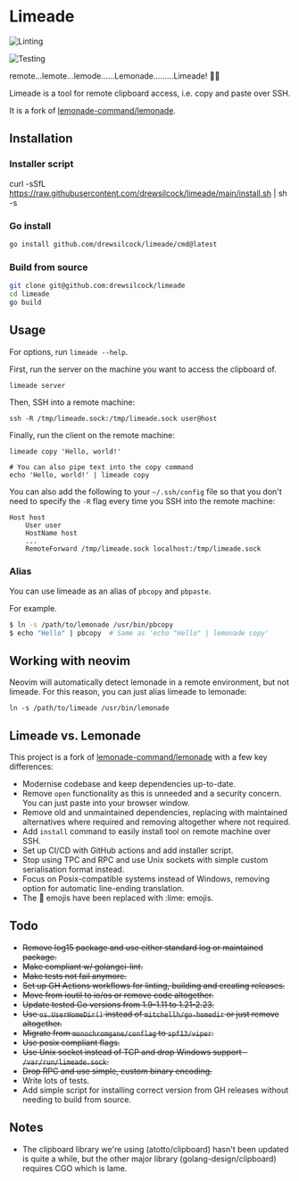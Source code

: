 # Limeade

![Linting](https://github.com/github/docs/actions/workflows/lint.yml/badge.svg)

![Testing](https://github.com/github/docs/actions/workflows/test.yml/badge.svg)

remote...lemote...lemode......Lemonade.........Limeade! 🍋‍🟩

Limeade is a tool for remote clipboard access, i.e. copy and paste over SSH.

It is a fork of [lemonade-command/lemonade](https://github.com/lemonade-command/lemonade).

## Installation

### Installer script

curl -sSfL https://raw.githubusercontent.com/drewsilcock/limeade/main/install.sh | sh -s

### Go install

```sh
go install github.com/drewsilcock/limeade/cmd@latest
```

### Build from source

```sh
git clone git@github.com:drewsilcock/limeade
cd limeade
go build
```

## Usage

For options, run `limeade --help`.

First, run the server on the machine you want to access the clipboard of.

```sh
limeade server
````

Then, SSH into a remote machine:

```shell
ssh -R /tmp/limeade.sock:/tmp/limeade.sock user@host
```

Finally, run the client on the remote machine:

```shell
limeade copy 'Hello, world!'

# You can also pipe text into the copy command
echo 'Hello, world!' | limeade copy
```

You can also add the following to your `~/.ssh/config` file so that you don't need to specify the `-R` flag every time you SSH into the remote machine:

```shell
Host host
    User user
    HostName host
    ...
    RemoteForward /tmp/limeade.sock localhost:/tmp/limeade.sock
```

### Alias

You can use limeade as an alias of `pbcopy` and `pbpaste`.

For example.

```sh
$ ln -s /path/to/lemonade /usr/bin/pbcopy
$ echo "Hello" | pbcopy  # Same as 'echo "Hello" | lemonade copy'
```

## Working with neovim

Neovim will automatically detect lemonade in a remote environment, but not limeade. For this reason, you can just alias limeade to lemonade:

```shell
ln -s /path/to/limeade /usr/bin/lemonade
```

## Limeade vs. Lemonade

This project is a fork of [lemonade-command/lemonade](https://github.com/lemonade-command/lemaonde) with a few key differences:

- Modernise codebase and keep dependencies up-to-date.
- Remove `open` functionality as this is unneeded and a security concern. You can just paste into your browser window.
- Remove old and unmaintained dependencies, replacing with maintained alternatives where required and removing altogether where not required.
- Add `install` command to easily install tool on remote machine over SSH.
- Set up CI/CD with GitHub actions and add installer script.
- Stop using TPC and RPC and use Unix sockets with simple custom serialisation format instead.
- Focus on Posix-compatible systems instead of Windows, removing option for automatic line-ending translation.
- The :lemon: emojis have been replaced with :lime: emojis.

## Todo

- ~~Remove log15 package and use either standard log or maintained package.~~
- ~~Make compliant w/ golangci-lint.~~
- ~~Make tests not fail anymore.~~
- ~~Set up GH Actions workflows for linting, building and creating releases.~~
- ~~Move from ioutil to io/os or remove code altogether.~~
- ~~Update tested Go versions from 1.9-1.11 to 1.21-2.23.~~
- ~~Use `os.UserHomeDir()` instead of `mitchellh/go-homedir` or just remove altogether.~~
- ~~Migrate from `monochromgane/conflag` to `spf13/viper`.~~
- ~~Use posix compliant flags.~~
- ~~Use Unix socket instead of TCP and drop Windows support – `/var/run/limeade.sock`.~~
- ~~Drop RPC and use simple, custom binary encoding.~~
- Write lots of tests.
- Add simple script for installing correct version from GH releases without needing to build from source.

## Notes

- The clipboard library we're using (atotto/clipboard) hasn't been updated is quite a while, but the other major library (golang-design/clipboard) requires CGO which is lame.